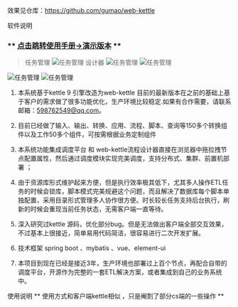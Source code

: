 效果见仓库：https://github.com/gumao/web-kettle

软件说明

### ** [点击跳转使用手册->演示版本](http://49.232.185.81:8080/web-etl-docs) **
> 任务管理
![任务管理](https://raw.githubusercontent.com/webKettle/web-kettle/main/%E6%88%AA%E5%9B%BE/%E8%AE%BE%E8%AE%A1%E5%99%A8-%E4%BB%BB%E5%8A%A1%E7%AE%A1%E7%90%86.png)
> 设计器
![任务管理](https://raw.githubusercontent.com/webKettle/web-kettle/main/%E6%88%AA%E5%9B%BE/%E8%AE%BE%E8%AE%A1%E5%99%A8%E6%96%B0%E5%8A%9F%E8%83%BD.jpg)
![任务管理](https://raw.githubusercontent.com/webKettle/web-kettle/main/%E6%88%AA%E5%9B%BE/%E8%AE%BE%E8%AE%A1%E5%99%A8-%E8%BD%AC%E6%8D%A2.png)

![任务管理](https://raw.githubusercontent.com/webKettle/web-kettle/main/%E6%88%AA%E5%9B%BE/%E8%AE%BE%E8%AE%A1%E5%99%A8-%E8%BD%AC%E6%8D%A2-%E7%BB%84%E4%BB%B6%E5%8F%B3%E9%94%AE%E5%8A%9F%E8%83%BD.png)
![任务管理](https://raw.githubusercontent.com/webKettle/web-kettle/main/%E6%88%AA%E5%9B%BE/job%E6%88%AA%E5%9B%BE.png)

1. 本系统基于kettle 9 引擎改造为web-kettle 目前的最新版本在之前的基础上基于客户的需求做了很多功能优化，生产环境比较稳定.如果有合作需要，请联系邮箱：598762549@qq.com。

2. 目前已经做了输入、输出、转换、应用、流程、脚本、查询等150多个转换组件以及工作50多个组件，可按需根据业务定制组件

3. 本系统功能集成调度平台 和 web-kettle流程设计器直接在浏览器中拖拉拽节点配置属性，然后通过调度模块实现完美调度，支持分布式、集群、前置机部署 ；

4. 由于资源库形式维护起来方便，但是执行效率极其低下，尤其多人操作ETL任务的时候会锁库，脚本模式完美规避这个问题，而且解决了数据库每个脚本单独配置，采用目录形式管理多人协作很方便。时长较长任务支持后台执行，刷新的时候会重现当前任务状态，无需客户端一直等待。

5. 深入研究过kettle 源码，优化部分bug。但是无法做出客户端全部交互效果，不过基本上很接近，简单易用代码简洁，很容易进行二次开发扩展。

6. 技术框架 spring boot 、mybatis 、vue、element-ui

7. 本项目到现在已经是接近3年，生产环境也部署过上百个节点，再配合自带的调度平台，开源作为完整的一套ETL解决方案，或者集成到自己的业务系统中。

使用说明
** 使用方式和客户端kettle相似 ，只是阉割了部分cs端的一些操作 **
